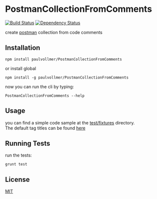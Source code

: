 # PostmanCollectionFromComments

[![Build Status](https://travis-ci.org/paulvollmer/PostmanCollectionFromComments.svg)](https://travis-ci.org/paulvollmer/PostmanCollectionFromComments)
[![Dependency Status](https://gemnasium.com/paulvollmer/PostmanCollectionFromComments.svg)](https://gemnasium.com/paulvollmer/PostmanCollectionFromComments)

create [postman](http://www.getpostman.com) collection from code comments


## Installation

    npm install paulvollmer/PostmanCollectionFromComments

or install global

    npm install -g paulvollmer/PostmanCollectionFromComments

now you can run the cli by typing:

    PostmanCollectionFromComments --help


## Usage

you can find a simple code sample at the [test/fixtures](test/fixtures/sample.js) directory.  
The default tag titles can be found [here](lib/defaultTagTitles.js)


## Running Tests

run the tests:

    grunt test


## License

[MIT](LICENSE)
